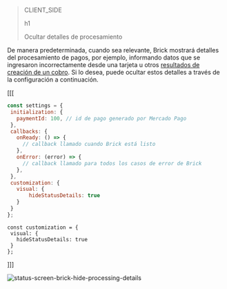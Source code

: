 > CLIENT_SIDE
>
> h1
>
> Ocultar detalles de procesamiento

De manera predeterminada, cuando sea relevante, Brick mostrará detalles del procesamiento de pagos, por ejemplo, informando datos que se ingresaron incorrectamente desde una tarjeta u otros [resultados de creación de un cobro](/developers/es/docs/checkout-api/response-handling/collection-results). Si lo desea, puede ocultar estos detalles a través de la configuración a continuación.

[[[
```Javascript
const settings = {
 initialization: {
   paymentId: 100, // id de pago generado por Mercado Pago
 },
 callbacks: {
   onReady: () => {
     // callback llamado cuando Brick está listo
   },
   onError: (error) => {
     // callback llamado para todos los casos de error de Brick
   },
 },
 customization: {
   visual: {
       hideStatusDetails: true
   }
 }
};
```
```react-jsx
const customization = {
 visual: {
   hideStatusDetails: true
 }
};
```
]]]

![status-screen-brick-hide-processing-details](checkout-bricks/status-screen-brick-hide-processing-details-es.jpg)